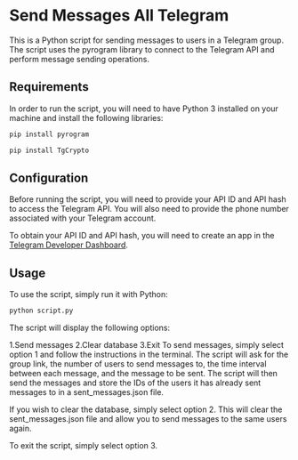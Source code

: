 # Send Messages All Telegram

This is a Python script for sending messages to users in a Telegram group. The script uses the pyrogram library to connect to the Telegram API and perform message sending operations.

## Requirements

In order to run the script, you will need to have Python 3 installed on your machine and install the following libraries:

```bash
pip install pyrogram
```

```bash
pip install TgCrypto
```

## Configuration

Before running the script, you will need to provide your API ID and API hash to access the Telegram API. You will also need to provide the phone number associated with your Telegram account.

To obtain your API ID and API hash, you will need to create an app in the [Telegram Developer Dashboard](https://my.telegram.org/auth).

## Usage

To use the script, simply run it with Python:

```bash
python script.py
```

The script will display the following options:

1.Send messages
2.Clear database
3.Exit
To send messages, simply select option 1 and follow the instructions in the terminal. The script will ask for the group link, the number of users to send messages to, the time interval between each message, and the message to be sent. The script will then send the messages and store the IDs of the users it has already sent messages to in a sent_messages.json file.

If you wish to clear the database, simply select option 2. This will clear the sent_messages.json file and allow you to send messages to the same users again.

To exit the script, simply select option 3.

